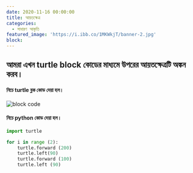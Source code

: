 ```yaml
---
date: 2020-11-16 00:00:00
title: আয়তক্ষেত্র
categories:
  - সাধারণ আকৃতি
featured_image: 'https://i.ibb.co/1MKWkjT/banner-2.jpg'
block:
---
```

## আমরা  এখন turtle block কোডের মাধ্যমে উপরের আয়তক্ষেত্রটি অঙ্কন করব। 

#### নিচে turtle  ব্লক কোড দেয়া হল।

![block code](https://i.ibb.co/VNJbFmn/figura-2.jpg)

#### নিচে python কোড দেয়া হল।

```python
import turtle

for i in range (2):
    turtle.forward (200)
    turtle.left(90)
    turtle.forward (100)
    turtle.left (90)  
```

